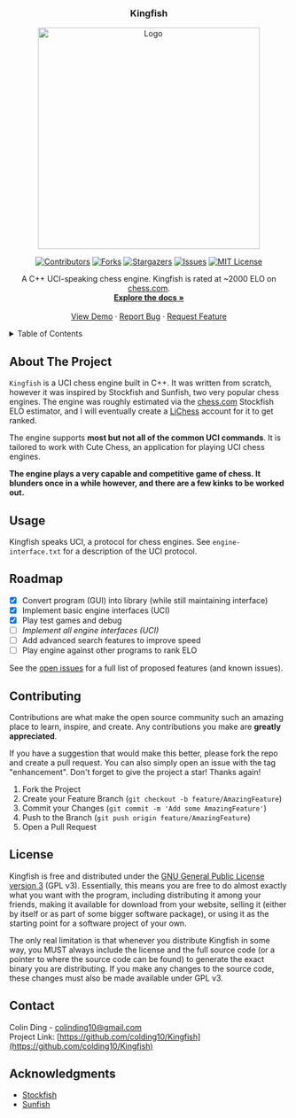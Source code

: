 <div align="center">

<h3 align="center">Kingfish</h3>

<div align="center">
  <a href="https://github.com/colding10/Kingfish">
      <img src="https://raw.githubusercontent.com/colding10/Kingfish/adfcef6b83760c19fe876664bf6e46cd3c141152/images/logo.jpeg" alt="Logo" width="400" height="400">
  </a>

  [![Contributors][contributors-shield]][contributors-url]
  [![Forks][forks-shield]][forks-url]
  [![Stargazers][stars-shield]][stars-url]
  [![Issues][issues-shield]][issues-url]
  [![MIT License][license-shield]][license-url]
</div>

  <p align="center">
    A C++ UCI-speaking chess engine. Kingfish is rated at ~2000 ELO on <a href="https://chess.com">chess.com</a>.
    <br />
    <a href="https://github.com/colding10/Kingfish"><strong>Explore the docs »</strong></a>
    <br />
    <br />
    <a href="https://github.com/colding10/Kingfish">View Demo</a>
    ·
    <a href="https://github.com/colding10/Kingfish/issues">Report Bug</a>
    ·
    <a href="https://github.com/colding10/Kingfish/issues">Request Feature</a>
  </p>
</div>

<!-- TABLE OF CONTENTS -->

<details>
  <summary>Table of Contents</summary>
  <ol>
    <li>
      <a href="#about-the-project">About The Project</a>
    </li>
    <li><a href="#usage">Usage</a></li>
    <li><a href="#roadmap">Roadmap</a></li>
    <li><a href="#license">License</a></li>
    <li><a href="#contact">Contact</a></li>
    <li><a href="#acknowledgments">Acknowledgments</a></li>
  </ol>
</details>

<!-- ABOUT THE PROJECT -->

## About The Project

`Kingfish` is a UCI chess engine built in C++. It was written from scratch, however it was inspired by Stockfish and Sunfish, two very popular chess engines. The engine was roughly estimated via the [chess.com](chess.com) Stockfish ELO estimator, and I will eventually create a [LiChess](lichess.org) account for it to get ranked.

The engine supports __most but not all of the common UCI commands__. It is tailored to work with Cute Chess, an application for playing UCI chess engines.

__The engine plays a very capable and competitive game of chess. It blunders once in a while however, and there are a few kinks to be worked out.__

## Usage

Kingfish speaks UCI, a protocol for chess engines. See `engine-interface.txt` for a description of the UCI protocol.

## Roadmap

* [X] Convert program (GUI) into library (while still maintaining interface)
* [X] Implement basic engine interfaces (UCI)
* [X] Play test games and debug
* [ ] _Implement all engine interfaces (UCI)_
* [ ] Add advanced search features to improve speed
* [ ] Play engine against other programs to rank ELO

See the [open issues](https://github.com/colding10/Kingfish/issues) for a full list of proposed features (and known issues).

<!-- CONTRIBUTING -->

## Contributing

Contributions are what make the open source community such an amazing place to learn, inspire, and create. Any contributions you make are __greatly appreciated__.

If you have a suggestion that would make this better, please fork the repo and create a pull request. You can also simply open an issue with the tag "enhancement".
Don't forget to give the project a star! Thanks again!

1. Fork the Project
2. Create your Feature Branch (`git checkout -b feature/AmazingFeature`)
3. Commit your Changes (`git commit -m 'Add some AmazingFeature'`)
4. Push to the Branch (`git push origin feature/AmazingFeature`)
5. Open a Pull Request

<!-- LICENSE -->

## License

Kingfish is free and distributed under the
[GNU General Public License version 3][license-url] (GPL v3). Essentially,
this means you are free to do almost exactly what you want with the program,
including distributing it among your friends, making it available for download
from your website, selling it (either by itself or as part of some bigger
software package), or using it as the starting point for a software project of
your own.

The only real limitation is that whenever you distribute Kingfish in some way,
you MUST always include the license and the full source code (or a pointer to
where the source code can be found) to generate the exact binary you are
distributing. If you make any changes to the source code, these changes must
also be made available under GPL v3.

## Contact

Colin Ding - colinding10@gmail.com
<br/>
Project Link: [https://github.com/colding10/Kingfish](https://github.com/colding10/Kingfish)

## Acknowledgments

* [Stockfish](https://github.com/official-stockfish/Stockfish)
* [Sunfish](https://github.com/thomasahle/sunfish)

<!-- LINKS -->
[contributors-shield]: https://img.shields.io/github/contributors/colding10/Kingfish.svg?style=for-the-badge
[contributors-url]: https://github.com/colding10/Kingfish/graphs/contributors
[forks-shield]: https://img.shields.io/github/forks/colding10/Kingfish.svg?style=for-the-badge
[forks-url]: https://github.com/colding10/Kingfish/network/members
[stars-shield]: https://img.shields.io/github/stars/colding10/Kingfish.svg?style=for-the-badge
[stars-url]: https://github.com/colding10/Kingfish/stargazers
[issues-shield]: https://img.shields.io/github/issues/colding10/Kingfish.svg?style=for-the-badge
[issues-url]: https://github.com/colding10/Kingfish/issues
[license-shield]: https://img.shields.io/github/license/colding10/Kingfish.svg?style=for-the-badge
[license-url]: https://github.com/colding10/Kingfish/blob/master/LICENSE

